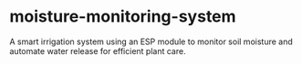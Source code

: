 # moisture-monitoring-system
A smart irrigation system using an ESP module to monitor soil moisture and automate water release for efficient plant care.
